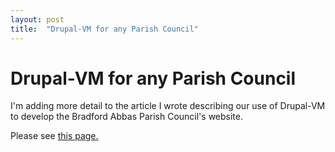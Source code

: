 ```yaml
---
layout: post
title:  "Drupal-VM for any Parish Council"
---
```


# Drupal-VM for any Parish Council

I'm adding more detail to the article I wrote describing our use of Drupal-VM to develop the Bradford Abbas Parish Council's website.

Please see [this page.](/drupalbapc)
